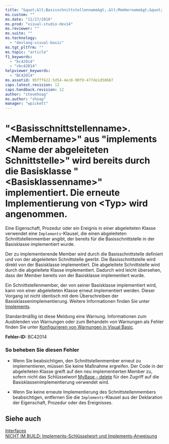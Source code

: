 ```yaml
---
title: "&quot;&lt;Basisschnittstellenname&gt;.&lt;Membername&gt;&quot; aus &quot;implements &lt;Name der abgeleiteten Schnittstelle&gt;&quot; wird bereits durch die Basisklasse &quot;&lt;Basisklassenname&gt;&quot; implementiert. Die erneute Implementierung von &lt;Typ&gt; wird angenommen. | Microsoft Docs"
ms.custom: ""
ms.date: "11/17/2016"
ms.prod: "visual-studio-dev14"
ms.reviewer: ""
ms.suite: ""
ms.technology: 
  - "devlang-visual-basic"
ms.tgt_pltfrm: ""
ms.topic: "article"
f1_keywords: 
  - "bc42014"
  - "vbc42014"
helpviewer_keywords: 
  - "BC42014"
ms.assetid: 95fff622-5d54-4ec8-90f0-477de1d58687
caps.latest.revision: 12
caps.handback.revision: 12
author: "stevehoag"
ms.author: "shoag"
manager: "wpickett"
---
```

# &quot;&lt;Basisschnittstellenname&gt;.&lt;Membername&gt;&quot; aus &quot;implements &lt;Name der abgeleiteten Schnittstelle&gt;&quot; wird bereits durch die Basisklasse &quot;&lt;Basisklassenname&gt;&quot; implementiert. Die erneute Implementierung von &lt;Typ&gt; wird angenommen.
Eine Eigenschaft, Prozedur oder ein Ereignis in einer abgeleiteten Klasse verwendet eine `Implements`\-Klausel, die einen abgeleiteten Schnittstellenmember angibt, der bereits für die Basisschnittstelle in der Basisklasse implementiert wurde.  
  
 Der zu implementierende Member wird durch die Basisschnittstelle definiert und von der abgeleiteten Schnittstelle geerbt. Die Basisschnittstelle wird direkt von der Basisklasse implementiert. Die abgeleitete Schnittstelle wird durch die abgeleitete Klasse implementiert. Dadurch wird leicht übersehen, dass der Member bereits von der Basisklasse implementiert wurde.  
  
 Ein Schnittstellenmember, der von seiner Basisklasse implementiert wird, kann von einer abgeleiteten Klasse erneut implementiert werden. Dieser Vorgang ist nicht identisch mit dem Überschreiben der Basisklassenimplementierung. Weitere Informationen finden Sie unter [Implements](../../visual-basic/language-reference/statements/implements-clause.md).  
  
 Standardmäßig ist diese Meldung eine Warnung. Informationen zum Ausblenden von Warnungen oder zum Behandeln von Warnungen als Fehler finden Sie unter [Konfigurieren von Warnungen in Visual Basic](/visual-studio/ide/configuring-warnings-in-visual-basic).  
  
 **Fehler\-ID:** BC42014  
  
### So beheben Sie diesen Fehler  
  
-   Wenn Sie beabsichtigen, den Schnittstellenmember erneut zu implementieren, müssen Sie keine Maßnahme ergreifen. Der Code in der abgeleiteten Klasse greift auf den neu implementierten Member zu, sofern nicht das Schlüsselwort [MyBase \- delete](http://msdn.microsoft.com/de-de/52491d06-6451-4f6f-9aa6-8fab59bbc2b9) für den Zugriff auf die Basisklassenimplementierung verwendet wird.  
  
-   Wenn Sie keine erneute Implementierung des Schnittstellenmembers beabsichtigen, entfernen Sie die `Implements`\-Klausel aus der Deklaration der Eigenschaft, Prozedur oder des Ereignisses.  
  
## Siehe auch  
 [Interfaces](../../visual-basic/programming-guide/language-features/interfaces/index.md)   
 [NICHT IM BUILD: Implements\-Schlüsselwort und Implements\-Anweisung](http://msdn.microsoft.com/de-de/b96560f7-6413-480f-a1e2-f80253bab5be)